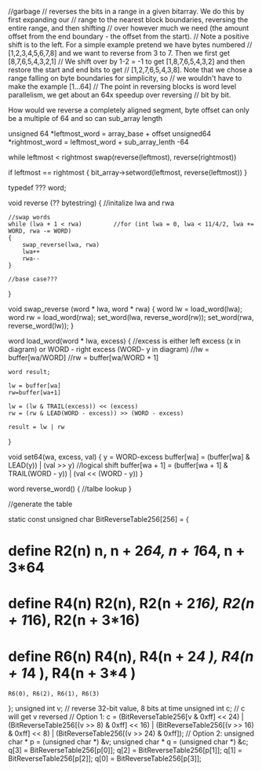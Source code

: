 //garbage
// reverses the bits in a range in a given bitarray. We do this by first expanding our
// range to the nearest block boundaries, reversing the entire range, and then shifting
// over however much we need (the amount offset from the end boundary - the offset from the start). 
// Note a positive shift is to the left. For a simple example pretend we have bytes numbered
// [1,2,3,4,5,6,7,8] and we want to reverse from 3 to 7. Then we first get [8,7,6,5,4,3,2,1]
// We shift over by 1-2 = -1 to get [1,8,7,6,5,4,3,2] and then restore the start and end bits to get
// [1,2,7,6,5,4,3,8]. Note that we chose a range falling on byte boundaries for simplicity, so
// we wouldn't have to make the example [1...64]
// The point in reversing blocks is word level parallelism, we get about an 64x speedup over reversing 
// bit by bit. 



How would we reverse a completely aligned segment, byte offset can only be  a multiple of  64 and so can sub_array length


unsigned 64 *leftmost_word = array_base + offset
unsigned64 *rightmost_word = leftmost_word + sub_array_lenth -64

while leftmost < rightmost
	swap(reverse(leftmost), reverse(rightmost))

if leftmost == rightmost {
	bit_array->setword(leftmost, reverse(leftmost))
}


typedef ??? word;

void reverse (?? bytestring) {
	//initalize lwa and rwa
	
	//swap words
	while (lwa + 1 < rwa)         //for (int lwa = 0, lwa < 11/4/2, lwa += WORD, rwa -= WORD)
	{
		swap_reverse(lwa, rwa)
		lwa++
		rwa--
	}
	
	//base case???
}

void swap_reverse (word * lwa, word * rwa) {
	word lw = load_word(lwa);
	word rw = load_word(rwa);
	set_word(lwa, reverse_word(rw));
	set_word(rwa, reverse_word(lw));
}

word load_word(word * lwa, excess) {
	//excess is either left excess (x in diagram) or WORD - right excess (WORD- y in diagram)
	//lw = buffer[wa/WORD]
	//rw = buffer[wa/WORD + 1]
	
	word result;
	
	lw = buffer[wa]
	rw=buffer[wa+1]
	
	lw = (lw & TRAIL(excess)) << (excess)
	rw = (rw & LEAD(WORD - excess)) >> (WORD - excess)
	
	result = lw | rw
} 

void set64(wa, excess, val) {
	y = WORD-excess
	buffer[wa] = (buffer[wa] & LEAD(y)) | (val >> y)  //logical shift
	buffer[wa + 1] = (buffer[wa + 1] & TRAIL(WORD - y)) | (val << (WORD - y))
}

word reverse_word() {
	//talbe lookup
}

//generate the table

static const unsigned char BitReverseTable256[256] = 
{
#   define R2(n)     n,     n + 2*64,     n + 1*64,     n + 3*64
#   define R4(n) R2(n), R2(n + 2*16), R2(n + 1*16), R2(n + 3*16)
#   define R6(n) R4(n), R4(n + 2*4 ), R4(n + 1*4 ), R4(n + 3*4 )
    R6(0), R6(2), R6(1), R6(3)
};
unsigned int v; // reverse 32-bit value, 8 bits at time
unsigned int c; // c will get v reversed
// Option 1:
c = (BitReverseTable256[v & 0xff] << 24) | 
    (BitReverseTable256[(v >> 8) & 0xff] << 16) | 
    (BitReverseTable256[(v >> 16) & 0xff] << 8) |
    (BitReverseTable256[(v >> 24) & 0xff]);
// Option 2:
unsigned char * p = (unsigned char *) &v;
unsigned char * q = (unsigned char *) &c;
q[3] = BitReverseTable256[p[0]]; 
q[2] = BitReverseTable256[p[1]]; 
q[1] = BitReverseTable256[p[2]]; 
q[0] = BitReverseTable256[p[3]];
